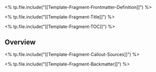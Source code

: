 <% tp.file.include("[[Template-Fragment-Frontmatter-Definition]]") %>

<% tp.file.include("[[Template-Fragment-Title]]") %>

<% tp.file.include("[[Template-Fragment-TOC]]") %>

## Overview

<% tp.file.include("[[Template-Fragment-Callout-Sources]]") %>

<% tp.file.include("[[Template-Fragment-Backmatter]]") %>


